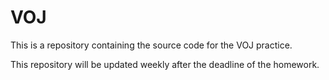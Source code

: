 # VOJ

This is a repository containing the source code for the VOJ practice. 

This repository will be updated weekly after the deadline of the homework.
